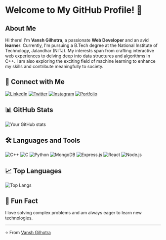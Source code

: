 # Welcome to My GitHub Profile! 👋

## About Me
Hi there! I'm **Vansh Gilhotra**, a passionate **Web Developer** and an avid **learner**. Currently, I'm pursuing a B.Tech degree at the National Institute of Technology, Jalandhar (NITJ). My interests span from crafting interactive web experiences to delving deep into data structures and algorithms in C++. I am also exploring the exciting field of machine learning to enhance my skills and contribute meaningfully to society.

## 🚀 Connect with Me
[![LinkedIn](https://img.shields.io/badge/LinkedIn-0077B5?style=for-the-badge&logo=linkedin&logoColor=white)](https://www.linkedin.com/in/vansh-gilhotra-059762220/)
[![Twitter](https://img.shields.io/badge/Twitter-1DA1F2?style=for-the-badge&logo=twitter&logoColor=white)](https://x.com/gilhotravansh7)
[![Instagram](https://img.shields.io/badge/Instagram-E4405F?style=for-the-badge&logo=instagram&logoColor=white)](https://www.instagram.com/vanshgilhotra524/)
[![Portfolio](https://img.shields.io/badge/Portfolio-24292E?style=for-the-badge&logo=githubpages&logoColor=white)](https://vanshgportfolio.netlify.app/)

## 📊 GitHub Stats
![Your GitHub stats](https://github-readme-stats.vercel.app/api?username=Vansh5632&show_icons=true&theme=radical)

## 🛠️ Languages and Tools
![C++](https://img.shields.io/badge/C++-00599C?style=for-the-badge&logo=c%2B%2B&logoColor=white)
![C](https://img.shields.io/badge/C-00599C?style=for-the-badge&logo=c&logoColor=white)
![Python](https://img.shields.io/badge/Python-3776AB?style=for-the-badge&logo=python&logoColor=white)
![MongoDB](https://img.shields.io/badge/MongoDB-4EA94B?style=for-the-badge&logo=mongodb&logoColor=white)
![Express.js](https://img.shields.io/badge/Express.js-000000?style=for-the-badge&logo=express&logoColor=white)
![React](https://img.shields.io/badge/React-20232A?style=for-the-badge&logo=react&logoColor=61DAFB)
![Node.js](https://img.shields.io/badge/Node.js-339933?style=for-the-badge&logo=nodedotjs&logoColor=white)

## 📈 Top Languages
![Top Langs](https://github-readme-stats.vercel.app/api/top-langs/?username=Vansh5632&layout=compact&theme=vision-friendly-dark)


## 🎉 Fun Fact
I love solving complex problems and am always eager to learn new technologies.

---

⭐️ From [Vansh Gilhotra](https://github.com/Vansh5632)
